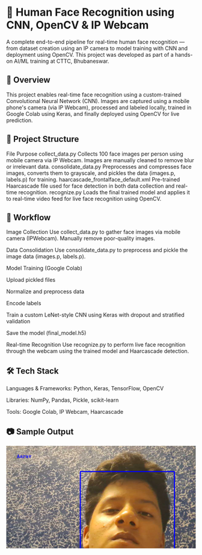 # 👤 Human Face Recognition using CNN, OpenCV & IP Webcam
A complete end-to-end pipeline for real-time human face recognition — from dataset creation using an IP camera to model training with CNN and deployment using OpenCV. This project was developed as part of a hands-on AI/ML training at CTTC, Bhubaneswar.

## 📌 Overview
This project enables real-time face recognition using a custom-trained Convolutional Neural Network (CNN). Images are captured using a mobile phone's camera (via IP Webcam), processed and labeled locally, trained in Google Colab using Keras, and finally deployed using OpenCV for live prediction.

## 🧱 Project Structure
File	Purpose
collect_data.py	Collects 100 face images per person using mobile camera via IP Webcam. Images are manually cleaned to remove blur or irrelevant data.
consolidate_data.py	Preprocesses and compresses face images, converts them to grayscale, and pickles the data (images.p, labels.p) for training.
haarcascade_frontalface_default.xml	Pre-trained Haarcascade file used for face detection in both data collection and real-time recognition.
recognize.py	Loads the final trained model and applies it to real-time video feed for live face recognition using OpenCV.

## 🚀 Workflow
Image Collection
Use collect_data.py to gather face images via mobile camera (IPWebcam). Manually remove poor-quality images.

Data Consolidation
Use consolidate_data.py to preprocess and pickle the image data (images.p, labels.p).

Model Training (Google Colab)

Upload pickled files

Normalize and preprocess data

Encode labels

Train a custom LeNet-style CNN using Keras with dropout and stratified validation

Save the model (final_model.h5)

Real-time Recognition
Use recognize.py to perform live face recognition through the webcam using the trained model and Haarcascade detection.

## 🛠 Tech Stack
Languages & Frameworks: Python, Keras, TensorFlow, OpenCV

Libraries: NumPy, Pandas, Pickle, scikit-learn

Tools: Google Colab, IP Webcam, Haarcascade

## 📷 Sample Output
![Sample Output](output_sample.png)
